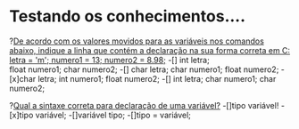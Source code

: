 # Testando os conhecimentos....

?[De acordo com os valores movidos para as variáveis nos comandos abaixo, indique a linha que contém a declaração na sua forma correta em C: letra = 'm'; numero1 = 13; numero2 = 8.98;](single)
-[] int letra;<br/> float numero1; char numero2; 
-[] char letra; char numero1; float numero2;
-[x]char letra; int numero1; float numero2;
-[] int letra; char numero1; char numero2;              

?[Qual a sintaxe correta para declaração de uma variável?](single)
-[]tipo variável!
-[x]tipo variável;
-[]variável tipo;
-[]tipo = variável;
